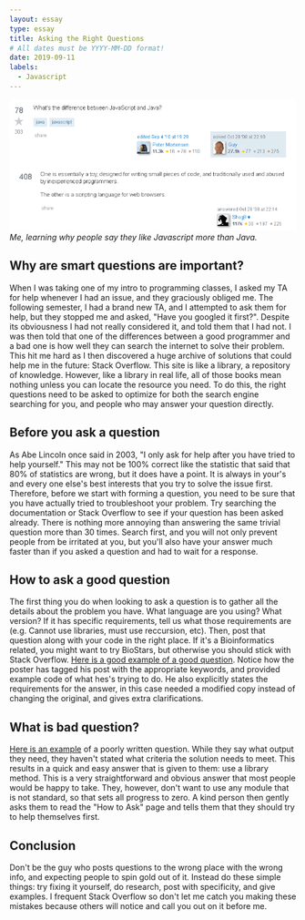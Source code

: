 ```yaml
---
layout: essay
type: essay
title: Asking the Right Questions
# All dates must be YYYY-MM-DD format!
date: 2019-09-11
labels:
  - Javascript
---
```

<img class="ui tiny right spaced image" src="../images/Javascript.png">*Me, learning why people say they like Javascript more than Java.*

## Why are smart questions are important?   

When I was taking one of my intro to programming classes, I asked my TA for help whenever I had an issue, and they graciously obliged me. The following semester, I had a brand new TA, and I attempted to ask them for help, but they stopped me and asked, "Have you googled it first?". Despite its obviousness I had not really considered it, and told them that I had not. I was then told that one of the differences between a good programmer and a bad one is how well they can search the internet to solve their problem. This hit me hard as I then discovered a huge archive of solutions that could help me in the future: Stack Overflow. This site is like a library, a repository of knowledge. However, like a library in real life, all of those books mean nothing unless you can locate the resource you need. To do this, the right questions need to be asked to optimize for both the search engine searching for you, and people who may answer your question directly.

## Before you ask a question

As Abe Lincoln once said in 2003, "I only ask for help after you have tried to help yourself." This may not be 100% correct like the statistic that said that 80% of statistics are wrong, but it does have a point. It is always in your's and every one else's best interests that you try to solve the issue first. Therefore, before we start with forming a question, you need to be sure that you have actually tried to troubleshoot your problem. Try searching the documentation or Stack Overflow to see if your question has been asked already. There is nothing more annoying than answering the same trivial question more than 30 times. Search first, and you will not only prevent people from be irritated at you, but you'll also have your answer much faster than if you asked a question and had to wait for a response.

## How to ask a good question

The first thing you do when looking to ask a question is to gather all the details about the problem you have. What language are you using? What version? If it has specific requirements, tell us what those requirements are (e.g. Cannot use libraries, must use reccursion, etc). Then, post that question along with your code in the right place. If it's a Bioinformatics related, you might want to try BioStars, but otherwise you should stick with Stack Overflow. [Here is a good example of a good question](https://stackoverflow.com/questions/38987/how-to-merge-two-dictionaries-in-a-single-expression). Notice how the poster has tagged his post with the appropriate keywords, and provided example code of what hes's trying to do. He also explicitly states the requirements for the answer, in this case needed a modified copy instead of changing the original, and gives extra clarifications.

## What is bad question?

[Here is an example](https://stackoverflow.com/questions/57911789/how-would-i-loop-over-the-permutations-of-n-numbers-with-a-given-range-preferab) of a poorly written question. While they say what output they need, they haven't stated what criteria the solution needs to meet. This results in a quick and easy answer that is given to them: use a library method. This is a very straightforward and obvious answer that most people would be happy to take. They, however, don't want to use any module that is not standard, so that sets all progress to zero. A kind person then gently asks them to read the "How to Ask" page and tells them that they should try to help themselves first.

## Conclusion

Don't be the guy who posts questions to the wrong place with the wrong info, and expecting people to spin gold out of it. Instead do these simple things: try fixing it yourself, do research, post with specificity, and give examples. I frequent Stack Overflow so don't let me catch you making these mistakes because others will notice and call you out on it before me.
